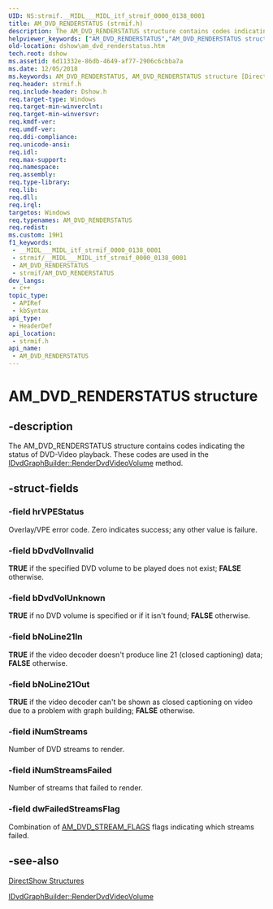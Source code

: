 ```yaml
---
UID: NS:strmif.__MIDL___MIDL_itf_strmif_0000_0138_0001
title: AM_DVD_RENDERSTATUS (strmif.h)
description: The AM_DVD_RENDERSTATUS structure contains codes indicating the status of DVD-Video playback. These codes are used in the IDvdGraphBuilder::RenderDvdVideoVolume method.
helpviewer_keywords: ["AM_DVD_RENDERSTATUS","AM_DVD_RENDERSTATUS structure [DirectShow]","AM_DVD_RENDERSTATUSStructure","dshow.am_dvd_renderstatus","strmif/AM_DVD_RENDERSTATUS"]
old-location: dshow\am_dvd_renderstatus.htm
tech.root: dshow
ms.assetid: 6d11332e-86db-4649-af77-2906c6cbba7a
ms.date: 12/05/2018
ms.keywords: AM_DVD_RENDERSTATUS, AM_DVD_RENDERSTATUS structure [DirectShow], AM_DVD_RENDERSTATUSStructure, dshow.am_dvd_renderstatus, strmif/AM_DVD_RENDERSTATUS
req.header: strmif.h
req.include-header: Dshow.h
req.target-type: Windows
req.target-min-winverclnt: 
req.target-min-winversvr: 
req.kmdf-ver: 
req.umdf-ver: 
req.ddi-compliance: 
req.unicode-ansi: 
req.idl: 
req.max-support: 
req.namespace: 
req.assembly: 
req.type-library: 
req.lib: 
req.dll: 
req.irql: 
targetos: Windows
req.typenames: AM_DVD_RENDERSTATUS
req.redist: 
ms.custom: 19H1
f1_keywords:
 - __MIDL___MIDL_itf_strmif_0000_0138_0001
 - strmif/__MIDL___MIDL_itf_strmif_0000_0138_0001
 - AM_DVD_RENDERSTATUS
 - strmif/AM_DVD_RENDERSTATUS
dev_langs:
 - c++
topic_type:
 - APIRef
 - kbSyntax
api_type:
 - HeaderDef
api_location:
 - strmif.h
api_name:
 - AM_DVD_RENDERSTATUS
---
```


# AM_DVD_RENDERSTATUS structure


## -description

The AM_DVD_RENDERSTATUS structure contains codes indicating the status of DVD-Video playback. These codes are used in the <a href="https://docs.microsoft.com/windows/desktop/api/strmif/nf-strmif-idvdgraphbuilder-renderdvdvideovolume">IDvdGraphBuilder::RenderDvdVideoVolume</a> method.

## -struct-fields

### -field hrVPEStatus

Overlay/VPE error code. Zero indicates success; any other value is failure.

### -field bDvdVolInvalid

<b>TRUE</b> if the specified DVD volume to be played does not exist; <b>FALSE</b> otherwise.

### -field bDvdVolUnknown

<b>TRUE</b> if no DVD volume is specified or if it isn't found; <b>FALSE</b> otherwise.

### -field bNoLine21In

<b>TRUE</b> if the video decoder doesn't produce line 21 (closed captioning) data; <b>FALSE</b> otherwise.

### -field bNoLine21Out

<b>TRUE</b> if the video decoder can't be shown as closed captioning on video due to a problem with graph building; <b>FALSE</b> otherwise.

### -field iNumStreams

Number of DVD streams to render.

### -field iNumStreamsFailed

Number of streams that failed to render.

### -field dwFailedStreamsFlag

Combination of [AM_DVD_STREAM_FLAGS](https://docs.microsoft.com/windows/desktop/api/strmif/ne-strmif-am_dvd_stream_flags) flags indicating which streams failed.

## -see-also

<a href="https://docs.microsoft.com/windows/desktop/DirectShow/directshow-structures">DirectShow Structures</a>



<a href="https://docs.microsoft.com/windows/desktop/api/strmif/nf-strmif-idvdgraphbuilder-renderdvdvideovolume">IDvdGraphBuilder::RenderDvdVideoVolume</a>

